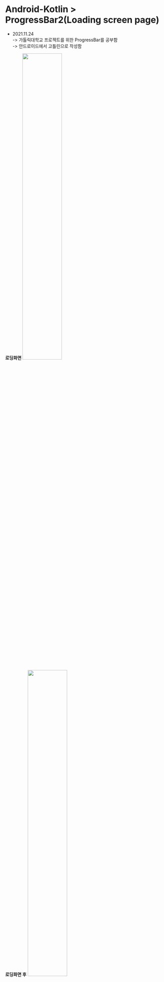 # Android-Kotlin > ProgressBar2(Loading screen page)  



* 2021.11.24  
-> 가톨릭대학교 프로젝트를 위한 ProgressBar를 공부함     
-> 안드로이드에서 고틀린으로 작성함   



**로딩화면**
<img src = "https://blog.kakaocdn.net/dn/PvVwU/btrlTWJx1mV/ikXhZXU4zU4tYVhoWz38J1/img.png" width="50%" height="50%">    




**로딩화면 후**
<img src = "https://blog.kakaocdn.net/dn/1ETko/btrlXDbo5k7/MMZiDNEzN3Mo9QD1JDBeRk/img.png" width="50%" height="50%">    